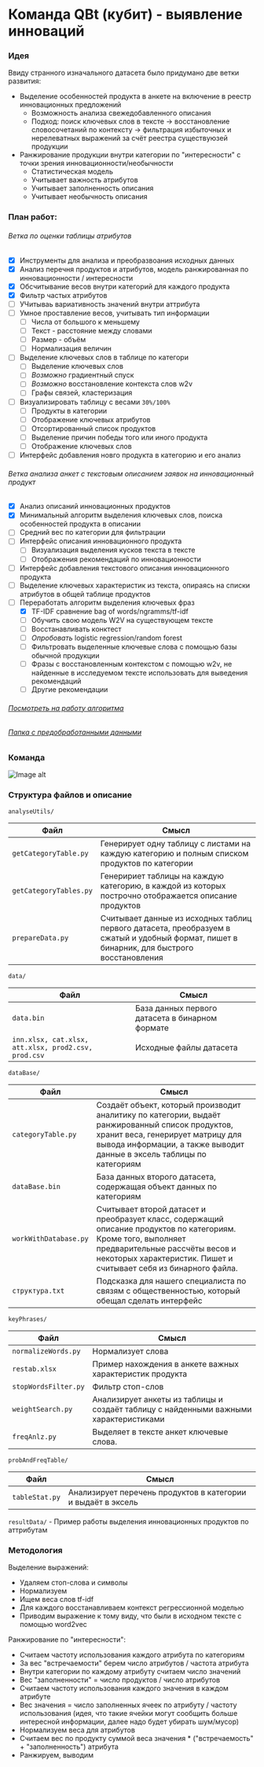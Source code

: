 # Команда QBt (кубит) - выявление инноваций

### Идея
Ввиду странного изначального датасета было придумано две ветки развития:
* Выделение особенностей продукта в анкете на включение в реестр инновационных предложений
	* Возможность анализа свежедобавленного описания
	* Подход: поиск ключевых слов в тексте -> восстановление словосочетаний по контексту -> фильтрация избыточных и нерелеватных выражений за счёт реестра существуюзей продукции
* Ранжирование продукции внутри категории по "интересности" с точки зрения инновационности/необычности
	* Статистическая модель
	* Учитывает важность атрибутов
	* Учитывает заполненность описания
	* Учитывает необычность описания

### План работ:

###### Ветка по оценки таблицы атрибутов

- [x] Инструменты для анализа и преобразвоания исходных данных
- [x] Анализ перечня продуктов и атрибутов, модель ранжированная по инновационности / интересности
- [x] Обсчитывание весов внутри категорий для каждого продукта 
- [x] Фильтр частых атрибутов
- [ ] УЧитываь вариативность значений внутри аттрибута
- [ ] Умное проставление весов, учитывать тип информации
	- [ ] Числа от большого к меньшему
	- [ ] Текст - расстояние между словами
	- [ ] Размер - объём
	- [ ] Нормализация величин
- [ ] Выделение ключевых слов в таблице по категори
	- [ ] Выделение ключевых слов
	- [ ] *Возможно* градиентный спуск
	- [ ] *Возможно* восстановление контекста слов w2v
	- [ ] Графы связей, кластеризация
- [ ] Визуализировать таблицу с весами `30%/100%`
	- [ ] Продукты в категории
	- [ ] Отображение ключевых атрибутов
	- [ ] Отсортированный список продуктов
	- [ ] Выделение причин победы того или иного продукта
	- [ ] Отображение ключевых слов
- [ ] Интерфейс добавления новго продукта в категорию и его анализ

###### Ветка анализа анкет с текстовым описанием заявок на инновационный продукт

- [x] Анализ описаний инновационных продуктов
- [x] Минимальный алгоритм выделения ключевых слов, поиска особенностей продукта в описании
- [ ] Средний вес по категории для фильтрации
- [ ] Интерфейс описания инновационного продукта
	- [ ] Визуализация выделения кусков текста в тексте
	- [ ] Отображения рекомендаций по инновационности
- [ ] Интерфейс добавления текстового описания инновационного продукта
- [ ] Выделение ключевых характеристик из текста, опираясь на списки атрибутов в общей таблице продуктов
- [ ] Переработать алгоритм выделения ключевых фраз
	- [x] TF-IDF сравнение bag of words/ngramms/tf-idf
	- [ ] Обучить свою модель W2V на существующем тексте
	- [ ] Восстанавливать конктест
	- [ ] *Опробовать* logistic regression/random forest
	- [ ] Фильтровать выделенные ключевые слова с помощью базы обычной продукции
	- [ ] Фразы с восстановленным контекстом с помощью w2v, не найденные в исследуемом  тексте использовать для выведения рекомендаций
	- [ ] Другие рекомендации

###### [Посмотреть на работу алгоритма](https://youtu.be/kaZMIKH2mLE)

###### [Папка с предобработанными данными](https://www.dropbox.com/sh/h50jpmp1k7x8tqi/AABtsn3-Jm66aRvT53dIM4N1a?dl=0)

### Команда
![Image alt](./commando.gif)

### Структура файлов и описание

`analyseUtils/`		

Файл	|	Смысл
----------------------	|	----------------------
`getCategoryTable.py`	|	Генерирует одну таблицу с листами на каждую категорию и полным списком продуктов по категории
`getCategoryTables.py`	|	Генеририет таблицы на каждую категорию, в каждой из которых построчно отображается описание продуктов
`prepareData.py`	|	Считывает данные из исходных таблиц первого датасета, преобразуем в сжатый и удобный формат, пишет в бинарник, для быстрого восстановления

`data/`		

Файл	|	Смысл
----------------------	|	----------------------
`data.bin`	|	База данных первого датасета в бинарном формате
`inn.xlsx, cat.xlsx, att.xlsx, prod2.csv, prod.csv`	|	Исходные файлы датасета

`dataBase/`	

Файл	|	Смысл
----------------------	|	----------------------
`categoryTable.py`	|	Создаёт объект, который производит аналитику по категории, выдаёт ранжированный список продуктов, хранит веса, генерирует матрицу для вывода информации, а также выводит данные в эксель таблицы по категориям
`dataBase.bin`	|	База данных второго датасета, содержащая объект данных по категориям
`workWithDatabase.py`	|	Считывает второй датасет и преобразует класс, содержащий описание продуктов по категориям. Кроме того, выполняет предварительные рассчёты весов и некоторых характеристик. Пишет и считывает себя из бинарного файла.
`структура.txt`	|	Подсказка для нашего специалиста по связям с общественностью, который обещал сделать интерфейс

`keyPhrases/`		

Файл	|	Смысл
----------------------	|	----------------------
`normalizeWords.py`	|	Нормализует слова
`restab.xlsx`	|	Пример нахождения в анкете важных характеристик продукта
`stopWordsFilter.py`	|	Фильтр стоп-слов
`weightSearch.py`	|	Анализирует анкеты из таблицы и создаёт таблицу с найденными важными характеристиками
`freqAnlz.py`	|	Выделяет в тексте анкет ключевые слова. 

`probAndFreqTable/`		

Файл	|	Смысл
----------------------	|	----------------------
`tableStat.py`	|	Анализирует перечень продуктов в категории и выдаёт в эксель
		
`resultData/`	-	Пример работы выделения инновационных продуктов по аттрибутам


### Методология

Выделение выражений:
* Удаляем стоп-слова и символы
* Нормализуем
* Ищем веса слов tf-idf
* Для каждого восстанавливаем контекст регрессионной моделью
* Приводим выражение к тому виду, что были в исходном тексте с помощью word2vec

Ранжирование по "интересности":
* Считаем частоту использования каждого атрибута по категориям 
* За вес "встречаемости" берем число атрибутов / частота атрибута
* Внутри категории по каждому атрибуту считаем число значений
* Вес "заполненности" = число продуктов / число атрибутов 
* Считаем частоту использования каждого значения в каждом атрибуте
* Вес значения = число заполненных ячеек по атрибуту / частоту использования (идея, что такие ячейки могут сообщить больше интересной информации, далее надо будет убирать шум/мусор)
* Нормализуем веса для атрибутов
* Считаем вес по продукту суммой веса значения * ("встречаемость" + "заполненность") атрибута
* Ранжируем, выводим